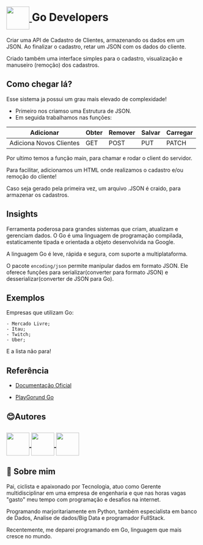 <h1>
    <a href='https://www.dio.me'>
    <img align="center" width="60px" src="https://hermes.dio.me/tracks/c362ed53-4e9e-441e-ac1d-6a69f817c0bf.png"> </a>
    <span>
Go Developers
</h1>

Criar uma API de Cadastro de Clientes, armazenando os dados em um JSON. Ao finalizar o cadastro, retar um JSON com os dados do cliente.

Criado também uma interface simples para o cadastro, visualização e manuseiro (remoção) dos cadastros.


## Como chegar lá?

Esse sistema ja possui um grau mais elevado de complexidade!

-   Primeiro nos criamso uma Estrutura de JSON.
-   Em seguida trabalhamos nas funções:

|Adicionar|Obter|Remover|Salvar|Carregar
|---|---|----|---|---|
|Adiciona Novos Clientes|GET|POST|PUT|PATCH

Por ultimo temos a função main, para chamar e rodar o client do servidor.

Para facilitar, adicionamos um HTML onde realizamos o cadastro e/ou remoção do cliente!

Caso seja gerado pela primeira vez, um arquivo .JSON é craido, para armazenar os cadastros.



## Insights 

Ferramenta poderosa para grandes sistemas que criam, atualizam e gerenciam dados.
O Go é uma linguagem de programação  compilada, estaticamente tipada e orientada a objeto desenvolvida na Google.

A linguagem Go é leve, rápida e segura, com suporte a multiplataforma.

O pacote `encoding/json` permite manipular dados em formato JSON. Ele oferece funções para serializar(converter para formato JSON) e desserializar(converter de JSON para Go).


## Exemplos

Empresas que  utilizam Go:

    - Mercado Livre;
    - Itau;
    - Twitch;
    - Uber;
E a lista não para!

## Referência

 - [Documentação Oficial](https://go.dev/doc/)

 - [PlayGorund Go](https://go.dev/play/)
 
## 😊Autores



<h2>
    <a href='https://www.github.com/lerocha1'>
    <img align="center" width="60px" src="https://raw.githubusercontent.com/FortAwesome/Font-Awesome/master/svgs/brands/github.svg"> </a>
    <a href='https://www.linkedin.com/in/leandro-rocha-62694730/'>
    <img align="center" width="60px" src="https://raw.githubusercontent.com/FortAwesome/Font-Awesome/master/svgs/brands/linkedin.svg"> </a>
    <span>
    <a href="mailto:leandro@lrcorp.com.br">
    <img align="center" width="60px" src="https://raw.githubusercontent.com/FortAwesome/Font-Awesome/master/svgs/solid/envelope.svg"> </a>
    <span>
</h2>


## 🚀 Sobre mim
Pai, ciclista e apaixonado por Tecnologia, atuo como Gerente multidisciplinar em uma empresa de engenharia e que nas horas vagas "gasto" meu tempo com programação e desafios na internet.

Programando marjoritariamente em Python, também especialista em banco de Dados, Analise de dados/Big Data e programador FullStack.

Recentemente, me deparei programando em Go, linguagem que mais cresce no mundo.
